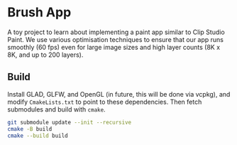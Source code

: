 # Brush App

A toy project to learn about implementing a paint app similar to Clip Studio Paint. We use various optimisation techniques to ensure that our app runs smoothly (60 fps) even for large image sizes and high layer counts (8K x 8K, and up to 200 layers). 

## Build
Install GLAD, GLFW, and OpenGL (in future, this will be done via vcpkg), and modify `CmakeLists.txt` to point to these dependencies. Then fetch submodules and build with `cmake`.

```sh
git submodule update --init --recursive
cmake -B build
cmake --build build
```